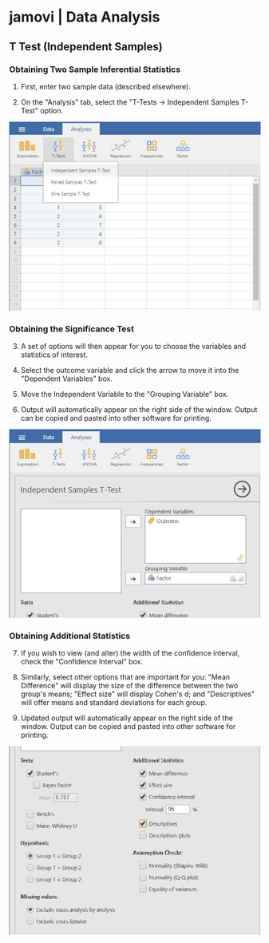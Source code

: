 # jamovi | Data Analysis

## T Test (Independent Samples) 

### Obtaining Two Sample Inferential Statistics

1. First, enter two sample data (described elsewhere). 

2. On the "Analysis" tab, select the "T-Tests → Independent Samples T-Test" option.

<p align="center"><kbd><img src="independent1.png"></kbd></p>

### Obtaining the Significance Test

3. A set of options will then appear for you to choose the variables and statistics of interest.

4. Select the outcome variable and click the arrow to move it into the "Dependent Variables" box.

5. Move the Independent Variable to the "Grouping Variable" box. 

6. Output will automatically appear on the right side of the window. Output can be copied and pasted into other software for printing.

<p align="center"><kbd><img src="independent2.png"></kbd></p>

### Obtaining Additional Statistics

7. If you wish to view (and alter) the width of the confidence interval, check the "Confidence Interval" box. 

8. Similarly, select other options that are important for you: "Mean Difference" will display the size of the difference between the two group's means; "Effect size" will display Cohen's d; and "Descriptives" will offer means and standard deviations for each group. 

9. Updated output will automatically appear on the right side of the window. Output can be copied and pasted into other software for printing.

<p align="center"><kbd><img src="independent3.png"></kbd></p>
